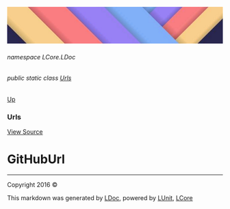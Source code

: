 ![](../Content/LDoc-banner-small.png "")

###### namespace LCore.LDoc

###### public static class [Urls](Urls.md)
[Up](Urls.md)

### Urls
[View Source](../LDoc.cs)

# GitHubUrl



---

Copyright 2016 &copy; [](../../README.md) [](../../TableOfContents.md)

This markdown was generated by [LDoc](https://github.com/CodeSingularity/LDoc), powered by [LUnit](https://github.com/CodeSingularity/LUnit), [LCore](https://github.com/CodeSingularity/LCore)
